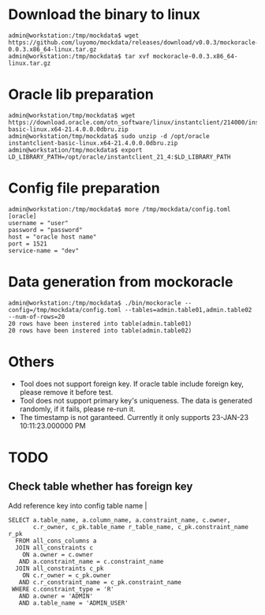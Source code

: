 # Download the binary to linux
```
admin@workstation:/tmp/mockdata$ wget https://github.com/luyomo/mockdata/releases/download/v0.0.3/mockoracle-0.0.3.x86_64-linux.tar.gz
admin@workstation:/tmp/mockdata$ tar xvf mockoracle-0.0.3.x86_64-linux.tar.gz
```

# Oracle lib preparation
```
admin@workstation/tmp/mockdata$ wget https://download.oracle.com/otn_software/linux/instantclient/214000/instantclient-basic-linux.x64-21.4.0.0.0dbru.zip
admin@workstation/tmp/mockdata$ sudo unzip -d /opt/oracle instantclient-basic-linux.x64-21.4.0.0.0dbru.zip
admin@workstation/tmp/mockdata$ export LD_LIBRARY_PATH=/opt/oracle/instantclient_21_4:$LD_LIBRARY_PATH
```

# Config file preparation
```
admin@workstation:/tmp/mockdata$ more /tmp/mockdata/config.toml
[oracle]
username = "user"
password = "password"
host = "oracle host name"
port = 1521
service-name = "dev"
```

# Data generation from mockoracle
```
admin@workstation:/tmp/mockdata$ ./bin/mockoracle --config=/tmp/mockdata/config.toml --tables=admin.table01,admin.table02 --num-of-rows=20
20 rows have been instered into table(admin.table01) 
20 rows have been instered into table(admin.table02) 
```

# Others
* Tool does not support foreign key. If oracle table include foreign key, please remove it before test.
* Tool does not support primary key's uniqueness. The data is generated randomly, if it fails, please re-run it.
* The timestamp is not garanteed. Currently it only supports 23-JAN-23 10:11:23.000000 PM

# TODO
## Check table whether has foreign key
Add reference key into config
  table name | 
```
SELECT a.table_name, a.column_name, a.constraint_name, c.owner, 
       c.r_owner, c_pk.table_name r_table_name, c_pk.constraint_name r_pk
  FROM all_cons_columns a
  JOIN all_constraints c 
    ON a.owner = c.owner
   AND a.constraint_name = c.constraint_name
  JOIN all_constraints c_pk
    ON c.r_owner = c_pk.owner
   AND c.r_constraint_name = c_pk.constraint_name
 WHERE c.constraint_type = 'R'
   AND a.owner = 'ADMIN'
   AND a.table_name = 'ADMIN_USER'
```
